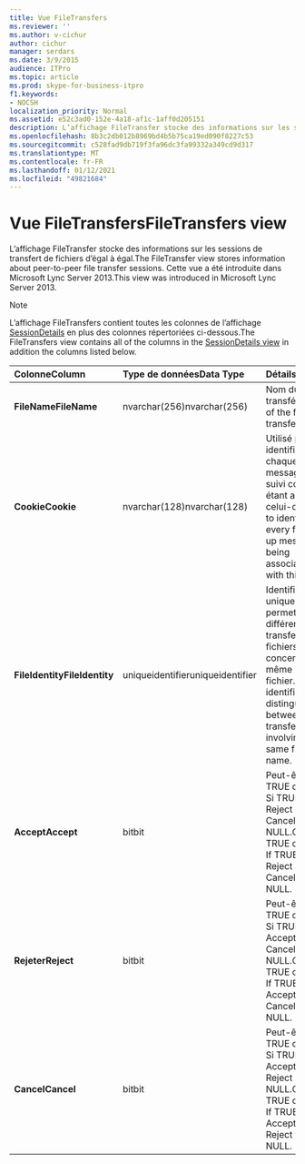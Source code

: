 ```yaml
---
title: Vue FileTransfers
ms.reviewer: ''
ms.author: v-cichur
author: cichur
manager: serdars
ms.date: 3/9/2015
audience: ITPro
ms.topic: article
ms.prod: skype-for-business-itpro
f1.keywords:
- NOCSH
localization_priority: Normal
ms.assetid: e52c3ad0-152e-4a18-af1c-1aff0d205151
description: L’affichage FileTransfer stocke des informations sur les sessions de transfert de fichiers d’égal à égal. Cette vue a été introduite dans Microsoft Lync Server 2013.
ms.openlocfilehash: 8b3c2db012b8969bd4b5b75ca19ed090f8227c53
ms.sourcegitcommit: c528fad9db719f3fa96dc3fa99332a349cd9d317
ms.translationtype: MT
ms.contentlocale: fr-FR
ms.lasthandoff: 01/12/2021
ms.locfileid: "49821684"
---
```

# <a name="filetransfers-view"></a><span data-ttu-id="c00b1-104">Vue FileTransfers</span><span class="sxs-lookup"><span data-stu-id="c00b1-104">FileTransfers view</span></span>
 
<span data-ttu-id="c00b1-105">L’affichage FileTransfer stocke des informations sur les sessions de transfert de fichiers d’égal à égal.</span><span class="sxs-lookup"><span data-stu-id="c00b1-105">The FileTransfer view stores information about peer-to-peer file transfer sessions.</span></span> <span data-ttu-id="c00b1-106">Cette vue a été introduite dans Microsoft Lync Server 2013.</span><span class="sxs-lookup"><span data-stu-id="c00b1-106">This view was introduced in Microsoft Lync Server 2013.</span></span>
  
> [!NOTE]
> <span data-ttu-id="c00b1-107">L’affichage FileTransfers contient toutes les colonnes de l’affichage [SessionDetails](sessiondetails-0.md) en plus des colonnes répertoriées ci-dessous.</span><span class="sxs-lookup"><span data-stu-id="c00b1-107">The FileTransfers view contains all of the columns in the [SessionDetails view](sessiondetails-0.md) in addition the columns listed below.</span></span>
  
|<span data-ttu-id="c00b1-108">**Colonne**</span><span class="sxs-lookup"><span data-stu-id="c00b1-108">**Column**</span></span>|<span data-ttu-id="c00b1-109">**Type de données**</span><span class="sxs-lookup"><span data-stu-id="c00b1-109">**Data Type**</span></span>|<span data-ttu-id="c00b1-110">**Détails**</span><span class="sxs-lookup"><span data-stu-id="c00b1-110">**Details**</span></span>|
|:-----|:-----|:-----|
|<span data-ttu-id="c00b1-111">**FileName**</span><span class="sxs-lookup"><span data-stu-id="c00b1-111">**FileName**</span></span> <br/> |<span data-ttu-id="c00b1-112">nvarchar(256)</span><span class="sxs-lookup"><span data-stu-id="c00b1-112">nvarchar(256)</span></span>  <br/> |<span data-ttu-id="c00b1-113">Nom du fichier transféré.</span><span class="sxs-lookup"><span data-stu-id="c00b1-113">Name of the file transferred.</span></span>  <br/> |
|<span data-ttu-id="c00b1-114">**Cookie**</span><span class="sxs-lookup"><span data-stu-id="c00b1-114">**Cookie**</span></span> <br/> |<span data-ttu-id="c00b1-115">nvarchar(128)</span><span class="sxs-lookup"><span data-stu-id="c00b1-115">nvarchar(128)</span></span>  <br/> |<span data-ttu-id="c00b1-116">Utilisé pour identifier chaque message de suivi comme étant associé à celui-ci.</span><span class="sxs-lookup"><span data-stu-id="c00b1-116">Used to identify every follow-up message as being associated with this one.</span></span>  <br/> |
|<span data-ttu-id="c00b1-117">**FileIdentity**</span><span class="sxs-lookup"><span data-stu-id="c00b1-117">**FileIdentity**</span></span> <br/> |<span data-ttu-id="c00b1-118">uniqueidentifier</span><span class="sxs-lookup"><span data-stu-id="c00b1-118">uniqueidentifier</span></span>  <br/> |<span data-ttu-id="c00b1-119">Identificateur unique permettant de différencier les transferts de fichiers concernant le même nom de fichier.</span><span class="sxs-lookup"><span data-stu-id="c00b1-119">Unique identifier to distinguish between file transfers involving the same file name.</span></span>  <br/> |
|<span data-ttu-id="c00b1-120">**Accept**</span><span class="sxs-lookup"><span data-stu-id="c00b1-120">**Accept**</span></span> <br/> |<span data-ttu-id="c00b1-121">bit</span><span class="sxs-lookup"><span data-stu-id="c00b1-121">bit</span></span>  <br/> |<span data-ttu-id="c00b1-p103">Peut-être TRUE ou NULL. Si TRUE, alors Reject et Cancel seront NULL.</span><span class="sxs-lookup"><span data-stu-id="c00b1-p103">Can be TRUE or NULL. If TRUE, then Reject and Cancel will be NULL.</span></span>  <br/> |
|<span data-ttu-id="c00b1-124">**Rejeter**</span><span class="sxs-lookup"><span data-stu-id="c00b1-124">**Reject**</span></span> <br/> |<span data-ttu-id="c00b1-125">bit</span><span class="sxs-lookup"><span data-stu-id="c00b1-125">bit</span></span>  <br/> |<span data-ttu-id="c00b1-p104">Peut-être TRUE ou NULL. Si TRUE, alors Accept et Cancel seront NULL.</span><span class="sxs-lookup"><span data-stu-id="c00b1-p104">Can be TRUE or NULL. If TRUE, then Accept and Cancel will be NULL.</span></span>  <br/> |
|<span data-ttu-id="c00b1-128">**Cancel**</span><span class="sxs-lookup"><span data-stu-id="c00b1-128">**Cancel**</span></span> <br/> |<span data-ttu-id="c00b1-129">bit</span><span class="sxs-lookup"><span data-stu-id="c00b1-129">bit</span></span>  <br/> |<span data-ttu-id="c00b1-p105">Peut-être TRUE ou NULL. Si TRUE, alors Accept et Reject seront NULL.</span><span class="sxs-lookup"><span data-stu-id="c00b1-p105">Can be TRUE or NULL. If TRUE, then Accept and Reject will be NULL.</span></span>  <br/> |
   


